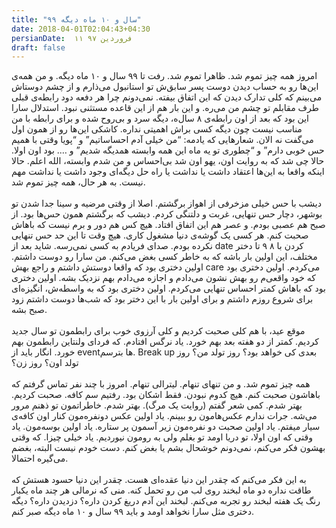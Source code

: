 ```yaml
---
title: "۹۹ سال و ۱۰ ماه دیگه"
date: 2018-04-01T02:04:43+04:30
persianDate:  ۱۱ فروردین ۹۷
draft: false
---
```

امروز همه چیز تموم شد. ظاهرا تموم شد. رفت تا ۹۹ سال و ۱۰ ماه دیگه. و من همه‌ی این‌ها رو به حساب دیدن دوست پسر سابق‌ش تو استانبول می‌ذارم و از چشم دوستاش می‌بینم که کلی تدارک دیدن که این اتفاق بیفته. نمی‌دونم چرا هر دفعه دود رابطه‌ی قبلی طرف مقابلم تو چشم من می‌ره. و این بار هم از این قاعده مستثنی نبود. استدلال سارا این بود که بعد از اون رابطه‌ی ۸ سال‌ه، دیگه سرد و بی‌روح شده و برای رابطه با من مناسب نیست چون دیگه کسی براش اهمیتی نداره. کاشکی این‌ها رو از همون اول می‌گفت نه الان. شعارهایی که یادمه: “من خیلی آدم احساساتیم” و “پویا وقتی با همیم حس خوبی دارم” و “چطوری تو یه ماه این همه وابسته همدیگه شدیم” و …. بود اون اولا. حالا چی شد که به روایت اون، یهو اون شد بی‌احساس و من شدم وابسته، الله اعلم. حالا اینکه واقعا به این‌ها اعتقاد داشت یا نداشت یا راه حل دیگه‌ای وجود داشت یا نداشت مهم نیست. به هر حال، همه چیز تموم شد.
<br><br>
دیشب با حس خیلی مزخرفی از اهواز برگشتم. اصلا از وقتی مرضیه و سینا جدا شدن تو بوشهر، دچار حس تنهایی، غربت و دلتنگی کردم. دیشب که برگشتم همون حس‌ها بود. از صبح هم عصبی بودم. و عصر هم این اتفاق افتاد. هیچ کس هم دور و برم نیست که باهاش صحبت کنم. هر کسی یک گوشه‌ی دنیا مشغول کاری. هیچ وقت تا این حد حس تنهایی نکرده بودم. صدای فریادم به کسی نمی‌رسه. شاید بعد از date کردن با ۸ ۹ تا دختر مختلف، این اولین بار باشه که به خاطر کسی بغض می‌کنم. من سارا رو دوست داشتم. اولین دختری بود که واقعا دوستش داشتم و راجع بهش care می‌کردم. اولین دختری بود که خود واقعی‌م رو بهش نشون می‌دادم و اجازه می‌دادم بهم نزدیک بشه. اولین دختری بود که باهاش کمتر احساس تنهایی می‌کردم. اولین دختری بود که به واسطه‌ش، انگیزه‌ای برای شروع روزم داشتم و برای اولین بار با این دختر بود که شب‌ها دوست داشتم زود صبح بشه.
<br><br>
موقع عید، با هم کلی صحبت کردیم و کلی آرزوی خوب برای رابطمون تو سال جدید کردیم. کمتر از دو هفته بعد بهم خورد. یاد نرگس افتادم. که فردای ولنتاین رابطمون بهم خورد. انگار باید از eventها بترسم. Break up بعدی کی خواهد بود؟ روز تولد من؟ روز تولد اون؟ روز زن؟
<br><br>
همه چیز تموم شد. و من تنهای تنهام. لیترالی تنهام. امروز با چند نفر تماس گرفتم که باهاشون صحبت کنم. هیچ کدوم نبودن. فقط اشکان بود. رفتیم سم کافه. صحبت کردیم. بهتر شدم. کمی شعر گفتم (روایت یک مرگ). بهتر شدم. خاطراتمون تو ذهنم مرور می‌شه. جرات ندارم عکس‌هامون رو ببینم. یاد اولین عکس دونفره‌مون کنار اون کافه‌ی سیار میفتم. یاد اولین صحبت دو نفره‌مون زیر آسمون پر ستاره. یاد اولین بوسه‌مون. یاد وقتی که اون اولا، تو دریا اومد تو بغلم ولی به رومون نیوردیم. یاد خیلی چیزا. که وقتی بهشون فکر می‌کنم، نمی‌دونم خوشحال بشم یا بغض کنم. دست خودم نیست البته، بغضم می‌گیره احتمالا.
<br><br>
به این فکر می‌کنم که چقدر این دنیا عقده‌ای هست. چقدر این دنیا حسود هستش که طاقت نداره دو ماه لبخند روی لب من رو تحمل کنه. منی که نرمالی هر چند ماه یکبار رنگ یک هفته لبخند رو تجربه می‌کنم. لبخند این آدم دریغ کردن داره؟ دزدیدن داره؟ دیگه دختری مثل سارا نخواهد اومد و باید ۹۹ سال و ۱۰ ماه دیگه صبر کنم.

